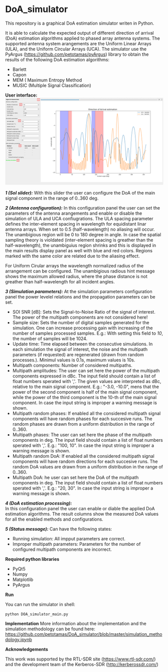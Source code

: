 # DoA_simulator
This repository is a graphical DoA estimation simulator writen in Python.

It is able to calculate the expected output of different direction of arrival (DoA) estimation algorithms applied to phased array antenna systems. The supported antenna system arangements are the Uniform Linear Arrays (ULA), and the Uniform Circular Arrays (UCA). The simulator use the PyArgus (https://github.com/petotamas/pyArgus) library to obtain the results of the following DoA estimation algorithms:
- Barlett
- Capon
- MEM ( Maximum Entropy Method
- MUSIC (Multiple Signal Classification)

**User interface:**
![DoA_simualtor_GUI](DOA_simulator_iface.png)


***1 (SoI slider):*** With this slider the user can configure the DoA of the main signal component in the range of 0..360 deg.  
  
***2 (Antenna configuration):*** In this configuration panel the user can set the parameters of the antenna arangements and enable or disable the simulation of ULA and UCA confiugrations. The ULA spacing parameter defines the inter-element spacing in wavelength for equidistant linar antenna arrays. When set to 0.5 (half-wavelength) no aliasing will occur. The unambigious region will be 0 to 180 degree in angle. In case the spatial sampling theory is violdated (inter-element spacing is greather than the half-wavelength), the unambiguius region shrinks and this is displayed in the main results display panel as well with blue and red colors. Regions marked with the same color are related due to the aliasing effect.  

For Uniform Cirular arrays the wavelength normalized radius of the arrangement can be configured. The unambigious radious hint message shows the maximum allowed radius, where the phase distance is not greather than half-wavelength for all incident angles.
  
  
***3 (Simulation parameters):***
At the simulation parameters configuration panel the power levelel relations and the propagation parameters can be set. 
- SOI SNR [dB]: Sets the Signal-to-Noise Ratio of the signal of interest. The power of the multipath components are not considered here!
- Sample size: Sets the number of digital samples generated for the simulation. One can increase processing gain with increasing of the number of samples processed samples. E.g.: With setting this field to *10*, the number of samples will be 1024.
- Update time: Time elapsed between the consecutive simulations. In each simulation the signal of interest, the noise and the multipath parameters (if requested) are regenerated (drawn from random processes.). Minimul values is 0.1s, maximum values is 10s.
- Multipath components: Number of considered multipaths.
- Multipath amplitudes: The user can set here the power of the multipath components expressed in dBc. The input field should contain a list of float numbers sperated with ','. The given values are interpreted as dBc, relative to the main signal component. E.g.: "-3.0, -10.0", mens that the power of the second component is half of the main signal component, while the power of the third component is the 10-th of the main signal component. In case the input string is improper a warning message is shown.
- Multipath random phases: If enabled all the considered multipath signal components will have random phases for each succesive runs. The random phases are drawn from a uniform distribution in the range of 0..360.
- Multipath phases: The user can set here the phase of the multipath components in deg. The input field should contain a list of float numbers sperated with ','. E.g.: "100, 10". In case the input string is improper a warning message is shown.
- Multipath random DoA: If enabled all the considered multipath signal components will have random directions for each succesive runs. The random DoA values are drawn from a uniform distribution in the range of 0..360.
- Multipath DoA: he user can set here the DoA of the multipath components in deg. The input field should contain a list of float numbers sperated with ','. E.g.: "20, 30". In case the input string is improper a warning message is shown.


***4 (DoA estimation processing):***  
In this configuration panel the user can enable or diable the applied DoA estimation algorithms. The result columns show the measured DoA values for all the enabled methods and configurations.
  
  
***5 (Status message):***
Can have the following states:
- Running simulation: All impput parameters are correct.
- Improper multipath parameters: Parameters for the number of configured multipath components are incorrect. 

**Required python libraries**  

- PyQt5
- Numpy
- Matplotlib
- PyArgus

**Run**  

You can run the simulator in shell:
```shell 
python DOA_simulator_main.py
```

**Implementation**
More information about the implementation and the simulation methodology can be found here:  
https://github.com/petotamas/DoA_simulator/blob/master/simulation_methodology.ipynb

**Acknowledgements**

This work was supported by the RTL-SDR site (https://www.rtl-sdr.com/) and the development team of the Kerberos-SDR (http://kerberossdr.com/)


